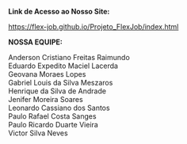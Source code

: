 <strong>Link de Acesso ao Nosso Site:</strong><br>

https://flex-job.github.io/Projeto_FlexJob/index.html


<b>NOSSA EQUIPE:</b>

Anderson Cristiano Freitas Raimundo <br>
Eduardo Expedito Maciel Lacerda <br>
Geovana Moraes Lopes <br>
Gabriel Louis da Silva Meszaros<br>
Henrique da Silva de Andrade <br>
Jenifer Moreira Soares <br>
Leonardo Cassiano dos Santos<br>
Paulo Rafael Costa Sanges<br>
Paulo Ricardo Duarte Vieira <br>
Victor Silva Neves <br>



